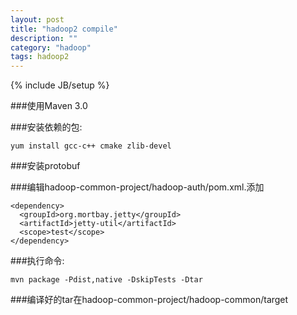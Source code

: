 ```yaml
---
layout: post
title: "hadoop2 compile"
description: ""
category: "hadoop"
tags: hadoop2
---
```

{% include JB/setup %}


###使用Maven 3.0

###安装依赖的包:

    yum install gcc-c++ cmake zlib-devel

###安装protobuf

###编辑hadoop-common-project/hadoop-auth/pom.xml.添加

    <dependency>
      <groupId>org.mortbay.jetty</groupId>
      <artifactId>jetty-util</artifactId>
      <scope>test</scope>
    </dependency>

###执行命令:

    mvn package -Pdist,native -DskipTests -Dtar

###编译好的tar在hadoop-common-project/hadoop-common/target

<!-- more -->
